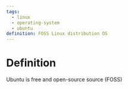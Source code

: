 ```yaml
---
tags:
  - linux
  - operating-system
  - ubuntu
definition: FOSS Linux distribution OS
---
```

# Definition
Ubuntu is free and open-source source (FOSS)